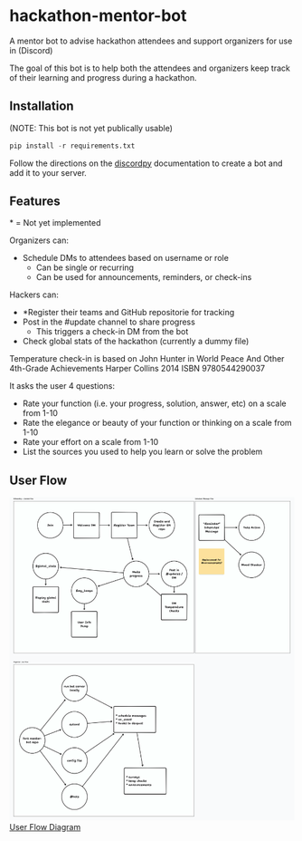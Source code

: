 # hackathon-mentor-bot
A mentor bot to advise hackathon attendees and support organizers for use in (Discord)

The goal of this bot is to help both the attendees and organizers keep track of their learning and progress during a hackathon.

## Installation

(NOTE: This bot is not yet publically usable)

```python
pip install -r requirements.txt
```

Follow the directions on the [discordpy](https://discordpy.readthedocs.io/en/stable/discord.html#discord-intro) documentation to create a bot and add it to your server.

## Features

\* = Not yet implemented

Organizers can:
- Schedule DMs to attendees based on username or role
    - Can be single or recurring
    - Can be used for announcements, reminders, or check-ins

Hackers can:
- *Register their teams and GitHub repositorie for tracking
- Post in the #update channel to share progress
    - This triggers a check-in DM from the bot
- Check global stats of the hackathon (currently a dummy file)

Temperature check-in is based on John Hunter in World Peace And Other 4th-Grade Achievements Harper Collins 2014 ISBN 9780544290037

It asks the user 4 questions: 
- Rate your function (i.e. your progress, solution, answer, etc) on a scale from 1-10
- Rate the elegance or beauty of your function or thinking on a scale from 1-10
- Rate your effort on a scale from 1-10
- List the sources you used to help you learn or solve the problem

## User Flow

![User Flow Diagram](./assets/user-flow.png)
[User Flow Diagram](https://www.tldraw.com/s/v2_c_mIoelW-FkU6DonizF8qRQ?d=v230.-740.3166.1844.u3uTLtOXOF0gz0ZSLETkT)